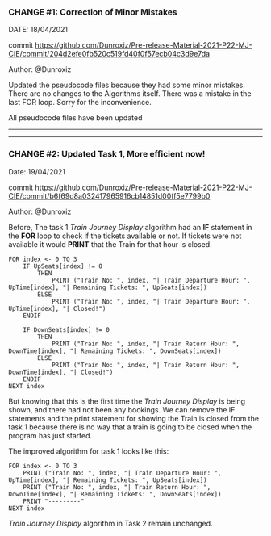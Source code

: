 
### CHANGE #1: Correction of Minor Mistakes

DATE: 18/04/2021

commit https://github.com/Dunroxiz/Pre-release-Material-2021-P22-MJ-CIE/commit/204d2efe0fb520c519fd40f0f57ecb04c3d9e7da

Author: @Dunroxiz

Updated the pseudocode files because they had some minor mistakes. There are no changes to the Algorithms itself.
There was a mistake in the last FOR loop.
Sorry for the inconvenience.

All pseudocode files have been updated

_________
_________

### CHANGE #2: Updated Task 1, More efficient now!

Date: 19/04/2021

commit https://github.com/Dunroxiz/Pre-release-Material-2021-P22-MJ-CIE/commit/b6f69d8a032417965916cb14851d00ff5e7799b0

Author: @Dunroxiz

Before, The task 1 *Train Journey Display* algorithm had an **IF** statement in the **FOR** loop to check if the tickets available or not. If tickets were not available it would **PRINT** that the Train for that hour is closed. 
```
FOR index <- 0 TO 3
    IF UpSeats[index] != 0
        THEN
            PRINT ("Train No: ", index, "| Train Departure Hour: ", UpTime[index], "| Remaining Tickets: ", UpSeats[index])
        ELSE
            PRINT ("Train No: ", index, "| Train Departure Hour: ", UpTime[index], "| Closed!")
    ENDIF

    IF DownSeats[index] != 0
        THEN
            PRINT ("Train No: ", index, "| Train Return Hour: ", DownTime[index], "| Remaining Tickets: ", DownSeats[index])
        ELSE
            PRINT ("Train No: ", index, "| Train Return Hour: ", DownTime[index], "| Closed!")
    ENDIF
NEXT index
```

But knowing that this is the first time the *Train Journey Display* is being shown, and there had not been any bookings. We can remove the IF statements and the print statement for showing the Train is closed from the task 1 because there is no way that a train is going to be closed when the program has just started.

The improved algorithm for task 1 looks like this:

```
FOR index <- 0 TO 3
    PRINT ("Train No: ", index, "| Train Departure Hour: ", UpTime[index], "| Remaining Tickets: ", UpSeats[index])
    PRINT ("Train No: ", index, "| Train Return Hour: ", DownTime[index], "| Remaining Tickets: ", DownSeats[index])
    PRINT "---------"
NEXT index
```

*Train Journey Display* algorithm in Task 2 remain unchanged.
